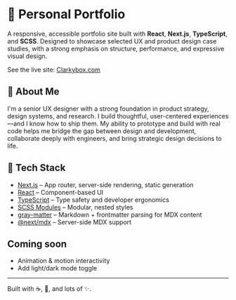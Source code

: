 # 🎨 Personal Portfolio

A responsive, accessible portfolio site built with **React**, **Next.js**, **TypeScript**, and **SCSS**. Designed to showcase selected UX and product design case studies, with a strong emphasis on structure, performance, and expressive visual design.

See the live site: [Clarkybox.com](https://www.clarkybox.com/)

## 👋 About Me

I'm a senior UX designer with a strong foundation in product strategy, design systems, and research. I build thoughtful, user-centered experiences—and I know how to ship them. My ability to prototype and build with real code helps me bridge the gap between design and development, collaborate deeply with engineers, and bring strategic design decisions to life.

## 🚀 Tech Stack

- [Next.js](https://nextjs.org/) – App router, server-side rendering, static generation
- [React](https://reactjs.org/) – Component-based UI
- [TypeScript](https://www.typescriptlang.org/) – Type safety and developer ergonomics
- [SCSS Modules](https://sass-lang.com/) – Modular, nested styles
- [gray-matter](https://github.com/jonschlinkert/gray-matter) – Markdown + frontmatter parsing for MDX content
- [@next/mdx](https://nextjs.org/docs/app/building-your-application/configuring/mdx) – Server-side MDX support

## Coming soon
- Animation & motion interactivity
- Add light/dark mode toggle

---
Built with ☕, 🧠, and lots of ✨.
